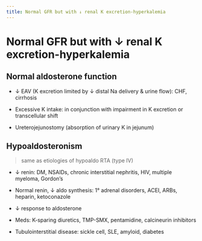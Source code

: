 ```yaml
---
title: Normal GFR but with ↓ renal K excretion-hyperkalemia
---
```


# Normal GFR but with ↓ renal K excretion-hyperkalemia

## Normal aldosterone function

- ↓ EAV (K excretion limited by ↓ distal Na delivery & urine flow): CHF, cirrhosis

- Excessive K intake: in conjunction with impairment in K excretion or transcellular shift

- Ureterojejunostomy (absorption of urinary K in jejunum)

## Hypoaldosteronism

> same as etiologies of hypoaldo RTA (type IV)

- ↓ renin: DM, NSAIDs, chronic interstitial nephritis, HIV, multiple myeloma, Gordon’s

- Normal renin, ↓ aldo synthesis: 1° adrenal disorders, ACEI, ARBs, heparin, ketoconazole

- ↓ response to aldosterone

- Meds: K-sparing diuretics, TMP-SMX, pentamidine, calcineurin inhibitors

- Tubulointerstitial disease: sickle cell, SLE, amyloid, diabetes
